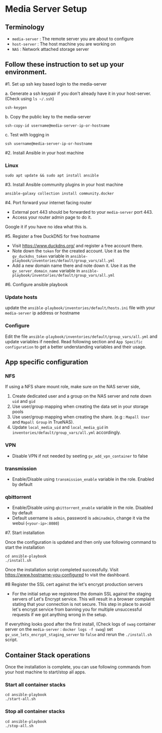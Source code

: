# Media Server Setup

## Terminology
- `media-server` : The remote server you are about to configure
- `host-server` : The host machine you are working on
- `NAS`         : Network attached storage server

## Follow these instruction to set up your environment.

#1. Set up ssh key based login to the media-server

a. Generate a ssh keypair if you don't already have it in your host-server. (Check using `ls ~/.ssh`)
```shell script
ssh-keygen
```
b. Copy the public key to the media-server

```shell script 
ssh-copy-id username@media-server-ip-or-hostname
```

c. Test with logging in
```shell script
ssh username@media-server-ip-or-hostname
```

#2. Install Ansible in your host machine

### Linux
```shell script
sudo apt update && sudo apt install ansible
```

#3. Install Ansible community plugins in your host machine

```shell script
ansible-galaxy collection install community.docker
``` 
#4. Port forward your internet facing router

- External port 443 should be forwarded to your `media-server` port 443.
- Access your router admin page to do it. 

Google it if you have no idea what this is.

#5. Register a free DuckDNS for free hostname
 - Visit https://www.duckdns.org/ and register a free account there.
 - Note down the `token` for the created account. Use it as the `gv_duckdns_token` variable in `ansible-playbook/inventories/default/group_vars/all.yml` 
 - Add a new domain name there and note down it. Use it as the `gv_server_domain_name` variable in `ansible-playbook/inventories/default/group_vars/all.yml` 
 
#6. Configure ansible playbook

### Update hosts

update the `ansible-playbook/inventories/default/hosts.ini` file with your `media-server` ip address or hostname

### Configure

Edit the file `ansible-playbook/inventories/default/group_vars/all.yml` and update variables if needed. Read following 
section and `App Specific configuration` to get a better understanding variables and their usage.

## App specific configuration

### NFS
If using a NFS share mount role, make sure on the NAS server side,
1. Create dedicated user and a group on the NAS server and note down `uid` and `gid`
2. Use user/group mapping when creating the data set in your storage pools
3. Use user/group mapping when creating the share. (e.g : `Mapall User` and `Mapall Group` in TrueNAS). 
4. Update `local_media_uid` and `local_media_gid` in `inventories/default/group_vars/all.yml` accordingly.

### VPN

- Disable VPN if not needed by seeting `gv_add_vpn_container` to false

### transmission

- Enable/Disable using `transmission_enable` variable in the role. Enabled by default

### qbittorrent

- Enable/Disable using `qbittorrent_enable` variable in the role. Disabled by default
- Default username is `admin`, password is `adminadmin`, change it via the webui (`<your-ip>:8080`)


#7. Start installation

Once the configuration is updated and then only use following command to start the installation

```shell script
cd ansible-playbook
./install.sh
```

Once the installation script completed successfully. Visit https://www.hostname-you-configured to visit the dashboard.

#8 Register the SSL cert against the let's encrypt production servers
- For the initial setup we registered the domain SSL against the staging servers of Let's Encrypt service. This will result
in a browser complaint stating that your connection is not secure. This step in place to avoid let's encrypt service from
banning you for multiple unsuccessful requests if we got anything wrong in the setup.  

If everything looks good after the first install, (Check logs of `swag` container server on the `media-server` : `docker logs -f swag`)
set `gv_use_lets_encrypt_staging_server` to `false` and rerun the  `./install.sh` script. 

## Container Stack operations
Once the installation is complete, you can use following commands from your host machine to start/stop all apps.

### Start all container stacks
```shell script
cd ansible-playbook
./start-all.sh
```
### Stop all container stacks 
```shell script
cd ansible-playbook
./stop-all.sh
```

